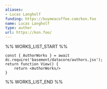 ```yaml
---
aliases:
- Lucas Langholf
funding: https://buymeacoffee.com/kon.foo
name: Lucas Langholf
type: author
url: https://kon.foo/
---
```



%% WORKS_LIST_START %%

```datacorejsx
const { AuthorWorks } = await dc.require('basement/datacore/authors.jsx');
return function View() {
    return <AuthorWorks/>
}
```
%% WORKS_LIST_END %%